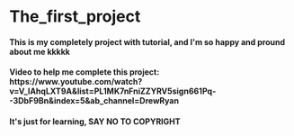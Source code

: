 # The_first_project
<h4>This is my completely project with tutorial, and I'm so happy and pround about me kkkkk</h4>
<h4>Video to help me complete this project: https://www.youtube.com/watch?v=V_lAhqLXT9A&list=PL1MK7nFniZZYRV5sign661Pq--3DbF9Bn&index=5&ab_channel=DrewRyan</h4>
<h4>It's just for learning,  SAY NO TO COPYRIGHT</h4>
